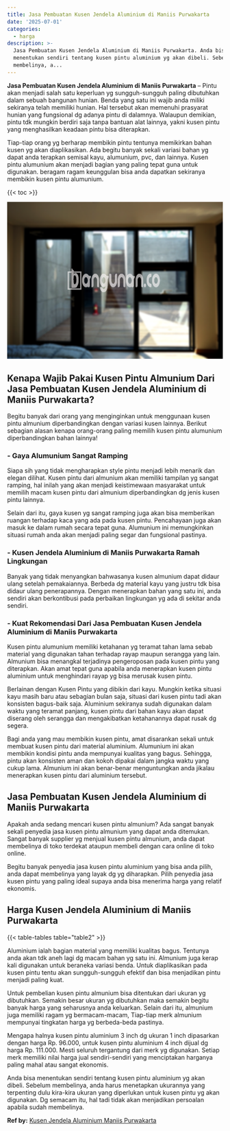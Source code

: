 ```yaml
---
title: Jasa Pembuatan Kusen Jendela Aluminium di Maniis Purwakarta
date: '2025-07-01'
categories:
  - harga
description: >-
  Jasa Pembuatan Kusen Jendela Aluminium di Maniis Purwakarta. Anda bisa
  menentukan sendiri tentang kusen pintu aluminium yg akan dibeli. Sebelum
  membelinya, a...
---
```


**Jasa Pembuatan Kusen Jendela Aluminium di Maniis Purwakarta** – Pintu akan menjadi salah satu keperluan yg sungguh-sungguh paling dibutuhkan dalam sebuah bangunan hunian. Benda yang satu ini wajib anda miliki sekiranya telah memiliki hunian. Hal tersebut akan memenuhi prasyarat hunian yang fungsional dg adanya pintu di dalamnya. Walaupun demikian, pintu tdk mungkin berdiri saja tanpa bantuan alat lainnya, yakni kusen pintu yang menghasilkan keadaan pintu bisa diterapkan.

Tiap-tiap orang yg berharap membikin pintu tentunya memikirkan bahan kusen yg akan diaplikasikan. Ada begitu banyak sekali variasi bahan yg dapat anda terapkan semisal kayu, alumunium, pvc, dan lainnya. Kusen pintu alumunium akan menjadi bagian yang paling tepat guna untuk digunakan. beragam ragam keunggulan bisa anda dapatkan sekiranya membikin kusen pintu alumunium.

{{< toc >}}

![Jasa Pembuatan Kusen Jendela Aluminium di Maniis Purwakarta](/images/harga-kusen-jendela-alumunium-31.png)

## Kenapa Wajib Pakai Kusen Pintu Almunium Dari Jasa Pembuatan Kusen Jendela Aluminium di Maniis Purwakarta?

Begitu banyak dari orang yang menginginkan untuk menggunaan kusen pintu almunium diperbandingkan dengan variasi kusen lainnya. Berikut sebagian alasan kenapa orang-orang paling memilih kusen pintu alumunium diperbandingkan bahan lainnya!

### \- Gaya Alumunium Sangat Ramping

Siapa sih yang tidak mengharapkan style pintu menjadi lebih menarik dan elegan dilihat. Kusen pintu dari almunium akan memiliki tampilan yg sangat ramping, hal inilah yang akan menjadi keistimewaan masyarakat untuk memilih macam kusen pintu dari almunium diperbandingkan dg jenis kusen pintu lainnya.

Selain dari itu, gaya kusen yg sangat ramping juga akan bisa memberikan ruangan terhadap kaca yang ada pada kusen pintu. Pencahayaan juga akan masuk ke dalam rumah secara tepat guna. Alumunium ini memungkinkan situasi rumah anda akan menjadi paling segar dan fungsional pastinya.

### \- Kusen Jendela Aluminium di Maniis Purwakarta Ramah Lingkungan

Banyak yang tidak menyangkan bahwasanya kusen almunium dapat didaur ulang setelah pemakaiannya. Berbeda dg material kayu yang justru tdk bisa didaur ulang penerapannya. Dengan menerapkan bahan yang satu ini, anda sendiri akan berkontibusi pada perbaikan lingkungan yg ada di sekitar anda sendiri.

### \- Kuat Rekomendasi Dari Jasa Pembuatan Kusen Jendela Aluminium di Maniis Purwakarta

Kusen pintu alumunium memiliki ketahanan yg teramat tahan lama sebab material yang digunakan tahan terhadap rayap maupun serangga yang lain. Almunium bisa menangkal terjadinya pengeroposan pada kusen pintu yang diterapkan. Akan amat tepat guna apabila anda menerapkan kusen pintu aluminium untuk menghindari rayap yg bisa merusak kusen pintu.

Berlainan dengan Kusen Pintu yang dibikin dari kayu. Mungkin ketika situasi kayu masih baru atau sebagian bulan saja, situasi dari kusen pintu tadi akan konsisten bagus-baik saja. Aluminium sekiranya sudah digunakan dalam waktu yang teramat panjang, kusen pintu dari bahan kayu akan dapat diserang oleh serangga dan mengakibatkan ketahanannya dapat rusak dg segera.

Bagi anda yang mau membikin kusen pintu, amat disarankan sekali untuk membuat kusen pintu dari material aluminium. Alumunium ini akan membikin kondisi pintu anda mempunyai kualitas yang bagus. Sehingga, pintu akan konsisten aman dan kokoh dipakai dalam jangka waktu yang cukup lama. Almunium ini akan benar-benar menguntungkan anda jikalau menerapkan kusen pintu dari aluminium tersebut.

## Jasa Pembuatan Kusen Jendela Aluminium di Maniis Purwakarta

Apakah anda sedang mencari kusen pintu almunium? Ada sangat banyak sekali penyedia jasa kusen pintu almunium yang dapat anda ditemukan. Sangat banyak supplier yg menjual kusen pintu almunium, anda dapat membelinya di toko terdekat ataupun membeli dengan cara online di toko online.

Begitu banyak penyedia jasa kusen pintu aluminium yang bisa anda pilih, anda dapat membelinya yang layak dg yg diharapkan. Pilih penyedia jasa kusen pintu yang paling ideal supaya anda bisa menerima harga yang relatif ekonomis.

## Harga Kusen Jendela Aluminium di Maniis Purwakarta

{{< table-tables table="table2" >}}

Aluminium ialah bagian material yang memiliki kualitas bagus. Tentunya anda akan tdk aneh lagi dg macam bahan yg satu ini. Almunium juga kerap kali digunakan untuk beraneka variasi benda. Untuk diaplikasikan pada kusen pintu tentu akan sungguh-sungguh efektif dan bisa menjadikan pintu menjadi paling kuat.

Untuk pembelian kusen pintu almunium bisa ditentukan dari ukuran yg dibutuhkan. Semakin besar ukuran yg dibutuhkan maka semakin begitu banyak harga yang seharusnya anda keluarkan. Selain dari itu, almunium juga memiliki ragam yg bermacam-macam, Tiap-tiap merk almunium mempunyai tingkatan harga yg berbeda-beda pastinya.

Mengapa halnya kusen pintu aluminium 3 inch dg ukuran 1 inch dipasarkan dengan harga Rp. 96.000, untuk kusen pintu aluminium 4 inch dijual dg harga Rp. 111.000. Mesti seluruh tergantung dari merk yg digunakan. Setiap merk memiliki nilai harga jual sendiri-sendiri yang menciptakan harganya paling mahal atau sangat ekonomis.

Anda bisa menentukan sendiri tentang kusen pintu aluminium yg akan dibeli. Sebelum membelinya, anda harus menetapkan ukurannya yang terpenting dulu kira-kira ukuran yang diperlukan untuk kusen pintu yg akan digunakan. Dg semacam itu, hal tadi tidak akan menjadikan persoalan apabila sudah membelinya.

**Ref by:** [Kusen Jendela Aluminium Maniis Purwakarta](https://id.wikipedia.org/wiki/Kusen)
